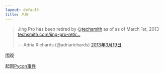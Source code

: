 ```yaml
---
layout: default
title: 八卦
---
```

<blockquote class="twitter-tweet" lang="zh-cn"><p>Jing Pro has been retired by @<a href="https://twitter.com/techsmith">techsmith</a> as of as of March 1st, 2013 <a href="http://t.co/mYsMTX6AWp" title="http://www.techsmith.com/jing-pro-retires.html">techsmith.com/jing-pro-retir…</a></p>&mdash; Adria Richards (@adriarichards) <a href="https://twitter.com/adriarichards/status/314087893767430145">2013年3月19日</a></blockquote>
<script async src="//platform.twitter.com/widgets.js" charset="utf-8"></script>

围观

起因[Pycon事件](http://www.36kr.com/p/202060.html "title")